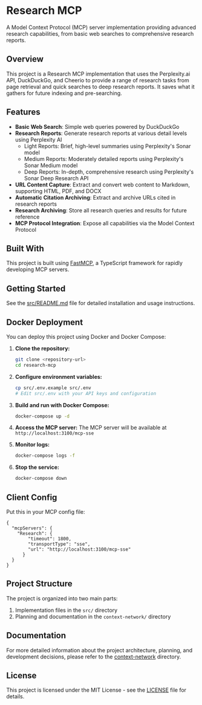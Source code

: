# Research MCP

A Model Context Protocol (MCP) server implementation providing advanced research capabilities, from basic web searches to comprehensive research reports.

## Overview

This project is a Research MCP implementation that uses the Perplexity.ai API, DuckDuckGo, and Cheerio to provide a range of research tasks from page retrieval and quick searches to deep research reports. It saves what it gathers for future indexing and pre-searching.

## Features

- **Basic Web Search**: Simple web queries powered by DuckDuckGo
- **Research Reports**: Generate research reports at various detail levels using Perplexity AI
  - Light Reports: Brief, high-level summaries using Perplexity's Sonar model
  - Medium Reports: Moderately detailed reports using Perplexity's Sonar Medium model
  - Deep Reports: In-depth, comprehensive research using Perplexity's Sonar Deep Research API
- **URL Content Capture**: Extract and convert web content to Markdown, supporting HTML, PDF, and DOCX
- **Automatic Citation Archiving**: Extract and archive URLs cited in research reports
- **Research Archiving**: Store all research queries and results for future reference
- **MCP Protocol Integration**: Expose all capabilities via the Model Context Protocol

## Built With

This project is built using [FastMCP](https://github.com/punkpeye/fastmcp), a TypeScript framework for rapidly developing MCP servers.

## Getting Started

See the [src/README.md](src/README.md) file for detailed installation and usage instructions.

## Docker Deployment

You can deploy this project using Docker and Docker Compose:

1. **Clone the repository:**
   ```bash
   git clone <repository-url>
   cd research-mcp
   ```

2. **Configure environment variables:**
   ```bash
   cp src/.env.example src/.env
   # Edit src/.env with your API keys and configuration
   ```

3. **Build and run with Docker Compose:**
   ```bash
   docker-compose up -d
   ```

4. **Access the MCP server:**
   The MCP server will be available at `http://localhost:3100/mcp-sse`

5. **Monitor logs:**
   ```bash
   docker-compose logs -f
   ```

6. **Stop the service:**
   ```bash
   docker-compose down
   ```
## Client Config
Put this in your MCP config file:
```
{
  "mcpServers": {
    "Research": {
        "timeout": 1800,
        "transportType": "sse",
        "url": "http://localhost:3100/mcp-sse"
      }
  }
}
```

## Project Structure

The project is organized into two main parts:
1. Implementation files in the `src/` directory
2. Planning and documentation in the `context-network/` directory

## Documentation

For more detailed information about the project architecture, planning, and development decisions, please refer to the [context-network](./context-network/) directory.

## License

This project is licensed under the MIT License - see the [LICENSE](LICENSE) file for details.
